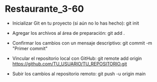 # Restaurante_3-60
 - Inicializar Git en tu proyecto (si aún no lo has hecho):
git init
  
- Agregar los archivos al área de preparación: 
git add .

- Confirmar los cambios con un mensaje descriptivo:
git commit -m "Primer commit"

- Vincular el repositorio local con GitHub:
git remote add origin https://github.com/TU_USUARIO/TU_REPOSITORIO.git

- Subir los cambios al repositorio remoto:
git push -u origin main


